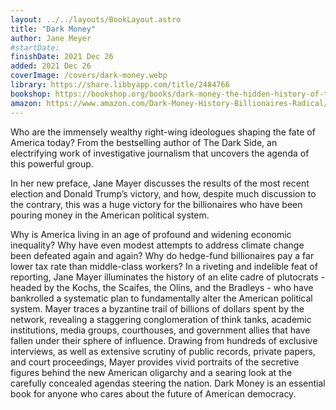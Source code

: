```yaml
---
layout: ../../layouts/BookLayout.astro
title: "Dark Money"
author: Jane Meyer
#startDate:
finishDate: 2021 Dec 26
added: 2021 Dec 26
coverImage: /covers/dark-money.webp
library: https://share.libbyapp.com/title/2484766
bookshop: https://bookshop.org/books/dark-money-the-hidden-history-of-the-billionaires-behind-the-rise-of-the-radical-right/9780307947901
amazon: https://www.amazon.com/Dark-Money-History-Billionaires-Radical/dp/0307947904/
---
```


Who are the immensely wealthy right-wing ideologues shaping the fate of America today? From the bestselling author of The Dark Side, an electrifying work of investigative journalism that uncovers the agenda of this powerful group.

In her new preface, Jane Mayer discusses the results of the most recent election and Donald Trump’s victory, and how, despite much discussion to the contrary, this was a huge victory for the billionaires who have been pouring money in the American political system.

Why is America living in an age of profound and widening economic inequality? Why have even modest attempts to address climate change been defeated again and again? Why do hedge-fund billionaires pay a far lower tax rate than middle-class workers? In a riveting and indelible feat of reporting, Jane Mayer illuminates the history of an elite cadre of plutocrats - headed by the Kochs, the Scaifes, the Olins, and the Bradleys - who have bankrolled a systematic plan to fundamentally alter the American political system. Mayer traces a byzantine trail of billions of dollars spent by the network, revealing a staggering conglomeration of think tanks, academic institutions, media groups, courthouses, and government allies that have fallen under their sphere of influence. Drawing from hundreds of exclusive interviews, as well as extensive scrutiny of public records, private papers, and court proceedings, Mayer provides vivid portraits of the secretive figures behind the new American oligarchy and a searing look at the carefully concealed agendas steering the nation. Dark Money is an essential book for anyone who cares about the future of American democracy.

<!-- ### Notes & Highlights -->
